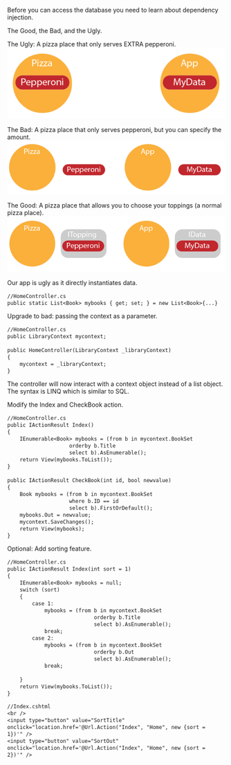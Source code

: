 ﻿Before you can access the database you need to learn about dependency injection.

The Good, the Bad, and the Ugly.

The Ugly: A pizza place that only serves EXTRA pepperoni.
![File](file.png)

The Bad: A pizza place that only serves pepperoni, but you can specify the amount.
![File2](file2.png)

The Good: A pizza place that allows you to choose your toppings (a normal pizza place).
![File3](file3.png)

Our app is ugly as it directly instantiates data.
```
//HomeController.cs
public static List<Book> mybooks { get; set; } = new List<Book>{...}
```


Upgrade to bad: passing the context as a parameter.
```
//HomeController.cs
public LibraryContext mycontext;

public HomeController(LibraryContext _libraryContext)
{
    mycontext = _libraryContext;
}
```




The controller will now interact with a context object instead of a list object. The syntax is LINQ which is similar to SQL. 

Modify the Index and CheckBook action.
```
//HomeController.cs
public IActionResult Index()
{
    IEnumerable<Book> mybooks = (from b in mycontext.BookSet
                    orderby b.Title
                    select b).AsEnumerable();
    return View(mybooks.ToList());
}

public IActionResult CheckBook(int id, bool newvalue)
{
    Book mybooks = (from b in mycontext.BookSet
                    where b.ID == id
                    select b).FirstOrDefault();
    mybooks.Out = newvalue;
    mycontext.SaveChanges();
    return View(mybooks);
}
```


Optional: Add sorting feature.
```
//HomeController.cs
public IActionResult Index(int sort = 1)
{
    IEnumerable<Book> mybooks = null;
    switch (sort)
    {
        case 1:
            mybooks = (from b in mycontext.BookSet
                            orderby b.Title
                            select b).AsEnumerable();
            break;
        case 2:
            mybooks = (from b in mycontext.BookSet
                            orderby b.Out
                            select b).AsEnumerable();
            break;
               
    }
    return View(mybooks.ToList());
}

```




```
//Index.cshtml
<br /> 
<input type="button" value="SortTitle" onclick="location.href='@Url.Action("Index", "Home", new {sort =  1})'" />
<input type="button" value="SortOut" onclick="location.href='@Url.Action("Index", "Home", new {sort =  2})'" />
```

